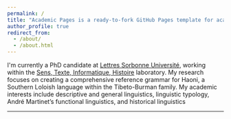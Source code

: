 ```yaml
---
permalink: /
title: "Academic Pages is a ready-to-fork GitHub Pages template for academic personal websites"
author_profile: true
redirect_from: 
  - /about/
  - /about.html
---
```


I'm currently a PhD candidate at [Lettres Sorbonne Université](https://lettres.sorbonne-universite.fr/), working within the [Sens, Texte, Informatique, Histoire](http://stih-sorbonne-universite.fr/) laboratory. My research focuses on creating a comprehensive reference grammar for Haoni, a Southern Loloish language within the Tibeto-Burman family. My academic interests include descriptive and general linguistics, linguistic typology, André Martinet’s functional linguistics, and historical linguistics

------
